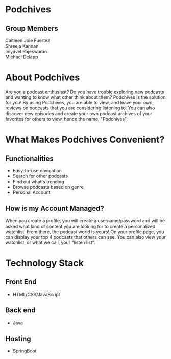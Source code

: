 # Podchives
## Group Members
Caitleen Joie Fuertez <br>
Shreeja Kannan <br>
Iniyavel Rajeswaran <br>
Michael Delapp <br>

# About Podchives

Are you a podcast enthusiast? Do you have trouble exploring new podcasts and wanting to know what other think about them? Podchives is the solution for you! By using Podchives, you are able to view, and leave your own, reviews on podcasts that you are considering listening to. You can also discover new episodes and create your own podcast archives of your favorites for others to view, hence the name, "Podchives".

# What Makes Podchives Convenient?

## Functionalities
* Easy-to-use navigation <br>
* Search for other podcasts <br>
* Find out what's trending <br>
* Browse podcasts based on genre <br>
* Personal Account <br>

## How is my Account Managed?
When you create a profile, you will create a username/password and will be asked what kind of content you are looking for to create a personalized watchlist. From there, the podcast world is yours! On your profile page, you can display your top 4 podcasts that others can see. You can also view your watchlist, or what we call, your "listen list".

# Technology Stack

## Front End
* HTML/CSS/JavaScript <br>

## Back end
* Java <br>

## Hosting
* SpringBoot <br>





